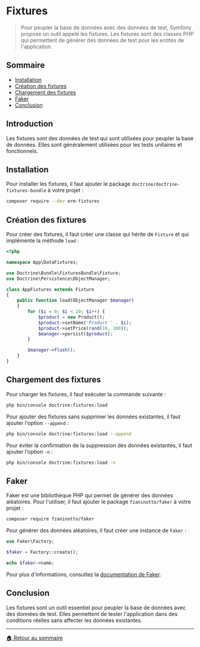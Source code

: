 # Fixtures

> Pour peupler la base de données avec des données de test, Symfony propose un outil appelé les fixtures. Les fixtures sont des classes PHP qui permettent de générer des données de test pour les entités de l'application.

## Sommaire

-   [Installation](#installation)
-   [Création des fixtures](#création-des-fixtures)
-   [Chargement des fixtures](#chargement-des-fixtures)
-   [Faker](#faker)
-   [Conclusion](#conclusion)

## Introduction

Les fixtures sont des données de test qui sont utilisées pour peupler la base de données. Elles sont généralement utilisées pour les tests unitaires et fonctionnels.

## Installation

Pour installer les fixtures, il faut ajouter le package `doctrine/doctrine-fixtures-bundle` à votre projet :

```bash
composer require --dev orm-fixtures
```

## Création des fixtures

Pour créer des fixtures, il faut créer une classe qui hérite de `Fixture` et qui implémente la méthode `load` :

```php
<?php

namespace App\DataFixtures;

use Doctrine\Bundle\FixturesBundle\Fixture;
use Doctrine\Persistence\ObjectManager;

class AppFixtures extends Fixture
{
    public function load(ObjectManager $manager)
    {
        for ($i = 0; $i < 10; $i++) {
            $product = new Product();
            $product->setName('Product ' . $i);
            $product->setPrice(rand(10, 100));
            $manager->persist($product);
        }

        $manager->flush();
    }
}
```

## Chargement des fixtures

Pour charger les fixtures, il faut exécuter la commande suivante :

```bash
php bin/console doctrine:fixtures:load
```

Pour ajouter des fixtures sans supprimer les données existantes, il faut ajouter l'option `--append` :

```bash
php bin/console doctrine:fixtures:load --append
```

Pour éviter la confirmation de la suppression des données existantes, il faut ajouter l'option `-n` :

```bash
php bin/console doctrine:fixtures:load -n
```

## Faker

Faker est une bibliothèque PHP qui permet de générer des données aléatoires. Pour l'utiliser, il faut ajouter le package `fzaninotto/faker` à votre projet :

```bash
composer require fzaninotto/faker
```

Pour générer des données aléatoires, il faut créer une instance de `Faker` :

```php
use Faker\Factory;

$faker = Factory::create();

echo $faker->name;
```

Pour plus d'informations, consultez la [documentation de Faker](https://fakerphp.org/).

## Conclusion

Les fixtures sont un outil essentiel pour peupler la base de données avec des données de test. Elles permettent de tester l'application dans des conditions réelles sans affecter les données existantes.

---

[🏠 Retour au sommaire](#)
